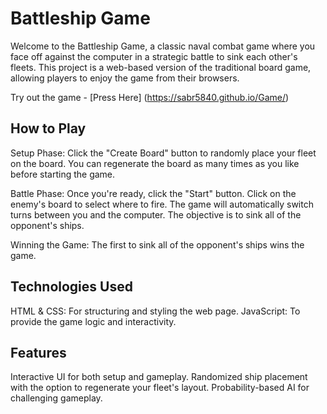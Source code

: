 
# Battleship Game

Welcome to the Battleship Game, a classic naval combat game where you face off against the computer in a strategic battle to sink each other's fleets. This project is a web-based version of the traditional board game, allowing players to enjoy the game from their browsers.

Try out the game - [Press Here] (https://sabr5840.github.io/Game/)


## How to Play

Setup Phase: Click the "Create Board" button to randomly place your fleet on the board. You can regenerate the board as many times as you like before starting the game.

Battle Phase: Once you're ready, click the "Start" button. Click on the enemy's board to select where to fire. The game will automatically switch turns between you and the computer. The objective is to sink all of the opponent's ships.

Winning the Game: The first to sink all of the opponent's ships wins the game.


## Technologies Used

HTML & CSS: For structuring and styling the web page.
JavaScript: To provide the game logic and interactivity.

## Features

Interactive UI for both setup and gameplay.
Randomized ship placement with the option to regenerate your fleet's layout.
Probability-based AI for challenging gameplay.
